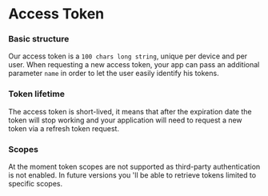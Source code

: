 # Access Token

### Basic structure
Our access token is a `100 chars long string`, unique per device and per user. When requesting a new access token, your app can pass an additional parameter `name` in order to let the user easily identify his tokens.

### Token lifetime
The access token is short-lived, it means that after the expiration date the token will stop working and your application will need to request a new token via a refresh token request.

### Scopes
At the moment token scopes are not supported as third-party authentication is not enabled. In future versions you 'll be able to retrieve tokens limited to specific scopes.